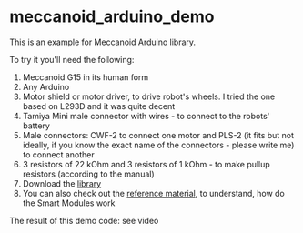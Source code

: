 # meccanoid_arduino_demo
This is an example for Meccanoid Arduino library.

To try it you'll need the following:

1. Meccanoid G15 in its human form
2. Any Arduino
3. Motor shield or motor driver, to drive robot's wheels. I tried the one based on L293D and it was quite decent
4. Tamiya Mini male connector with wires - to connect to the robots' battery
5. Male connectors: CWF-2 to connect one motor and PLS-2 (it fits but not ideally, if you know the exact name of the connectors - please write me) to connect another
6. 3 resistors of 22 kOhm and 3 resistors of 1 kOhm - to make pullup resistors (according to the manual)
7. Download the [library](http://cdn.meccano.com/open-source/meccanoid-library.zip)
8. You can also check out the [reference material](http://cdn.meccano.com/open-source/Meccano_SmartModuleProtocols_2015.pdf), to understand, how do the Smart Modules work

The result of this demo code: see video
